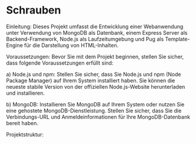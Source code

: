# Schrauben

Einleitung:
Dieses Projekt umfasst die Entwicklung einer Webanwendung unter Verwendung von MongoDB als Datenbank, einem Express Server als Backend-Framework, Node.js als Laufzeitumgebung und Pug als Template-Engine für die Darstellung von HTML-Inhalten.

Voraussetzungen:
Bevor Sie mit dem Projekt beginnen, stellen Sie sicher, dass folgende Voraussetzungen erfüllt sind:

a) Node.js und npm: Stellen Sie sicher, dass Sie Node.js und npm (Node Package Manager) auf Ihrem System installiert haben. Sie können die neueste stabile Version von der offiziellen Node.js-Website herunterladen und installieren.

b) MongoDB: Installieren Sie MongoDB auf Ihrem System oder nutzen Sie eine gehostete MongoDB-Dienstleistung. Stellen Sie sicher, dass Sie die Verbindungs-URL und Anmeldeinformationen für Ihre MongoDB-Datenbank bereit haben.

Projektstruktur: